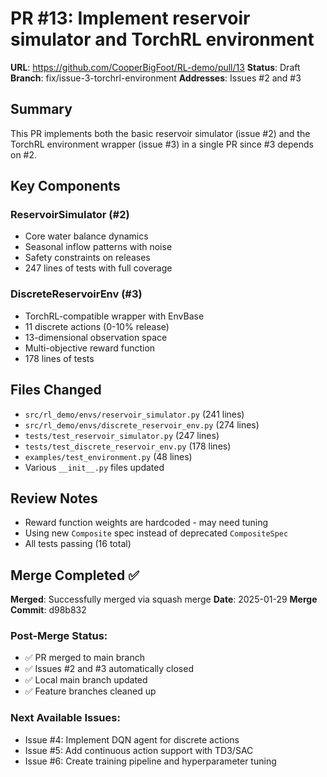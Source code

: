 # PR #13: Implement reservoir simulator and TorchRL environment

**URL**: https://github.com/CooperBigFoot/RL-demo/pull/13
**Status**: Draft
**Branch**: fix/issue-3-torchrl-environment
**Addresses**: Issues #2 and #3

## Summary
This PR implements both the basic reservoir simulator (issue #2) and the TorchRL environment wrapper (issue #3) in a single PR since #3 depends on #2.

## Key Components

### ReservoirSimulator (#2)
- Core water balance dynamics
- Seasonal inflow patterns with noise
- Safety constraints on releases
- 247 lines of tests with full coverage

### DiscreteReservoirEnv (#3)
- TorchRL-compatible wrapper with EnvBase
- 11 discrete actions (0-10% release)
- 13-dimensional observation space
- Multi-objective reward function
- 178 lines of tests

## Files Changed
- `src/rl_demo/envs/reservoir_simulator.py` (241 lines)
- `src/rl_demo/envs/discrete_reservoir_env.py` (274 lines)
- `tests/test_reservoir_simulator.py` (247 lines)
- `tests/test_discrete_reservoir_env.py` (178 lines)
- `examples/test_environment.py` (48 lines)
- Various `__init__.py` files updated

## Review Notes
- Reward function weights are hardcoded - may need tuning
- Using new `Composite` spec instead of deprecated `CompositeSpec`
- All tests passing (16 total)

## Merge Completed ✅

**Merged**: Successfully merged via squash merge
**Date**: 2025-01-29
**Merge Commit**: d98b832

### Post-Merge Status:
- ✅ PR merged to main branch
- ✅ Issues #2 and #3 automatically closed
- ✅ Local main branch updated
- ✅ Feature branches cleaned up

### Next Available Issues:
- Issue #4: Implement DQN agent for discrete actions
- Issue #5: Add continuous action support with TD3/SAC
- Issue #6: Create training pipeline and hyperparameter tuning